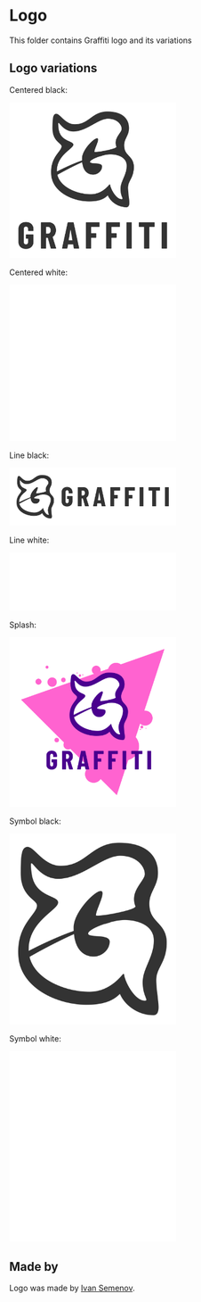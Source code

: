 # Logo

This folder contains Graffiti logo and its variations

## Logo variations

Centered black:

<img alt="Graffiti" src="./svg/centered_black.svg" width="300">

Centered white:

<img alt="Graffiti" src="./svg/centered_white.svg" width="300" style="background-color: #000">

Line black:

<img alt="Graffiti" src="./svg/line_black.svg" width="300">

Line white:

<img alt="Graffiti" src="./svg/line_white.svg" width="300" style="background-color: #000">

Splash:

<img alt="Graffiti" src="./svg/splash.svg" width="300">

Symbol black:

<img alt="Graffiti" src="./svg/symbol_black.svg" width="300">

Symbol white:

<img alt="Graffiti" src="./svg/symbol_white.svg" width="300" style="background-color: #000">

## Made by

Logo was made by [Ivan Semenov](https://www.behance.net/ivan_semenov).

